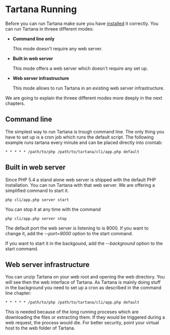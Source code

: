 # Tartana Running

Before you can run Tartana make sure you have [installed](installation.md) it correctly.
You can run Tartana in threee different modes:

- **Command line only**

  This mode doesn't require any web server.

- **Built in web server**

  This mode offers a web server which doesn't require any set up.

- **Web server infrastructure**

  This mode allows to run Tartana in an existing web server infrastructure.

We are going to explain the threee different modes more deeply in the next chapters.

## Command line
The simplest way to run Tartana is trough command line. The only thing you have to set up is a cron job which runs the default script. The following example runs tartana every minute and can be placed directly into crontab:

`* * * * * /path/to/php /path/to/tartana/cli/app.php default`

## Built in web server
Since PHP 5.4 a stand alone web server is shipped with the default PHP installation. You can run Tartana with that web server. We are offering a simplified command to start it.

`php cli/app.php server start`

You can stop it at any time with the command

`php cli/app.php server stop`

The default port the web server is listening to is 8000. If you want to change it, add the *--port=9000* option to the start command.

If you want to start it in the backgound, add the *--background* option to the start command.

## Web server infrastructure
You can unzip Tartana on your web root and opening the web directory. You will see then the web interface of Tartana. As Tartana is mainly doing stuff in the background you need to set up a cron as described in the command line chapter:

`* * * * * /path/to/php /path/to/tartana/cli/app.php default`

This is needed because of the long running proceses which are downloading the files or extracting them. If they would be triggered during a web request, the process would die.
For better security, point your virtual host to the web folder of Tartana.